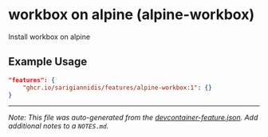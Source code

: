 
# workbox on alpine (alpine-workbox)

Install workbox on alpine

## Example Usage

```json
"features": {
    "ghcr.io/sarigiannidis/features/alpine-workbox:1": {}
}
```





---

_Note: This file was auto-generated from the [devcontainer-feature.json](https://github.com/sarigiannidis/features/blob/main/src/alpine-workbox/devcontainer-feature.json).  Add additional notes to a `NOTES.md`._
